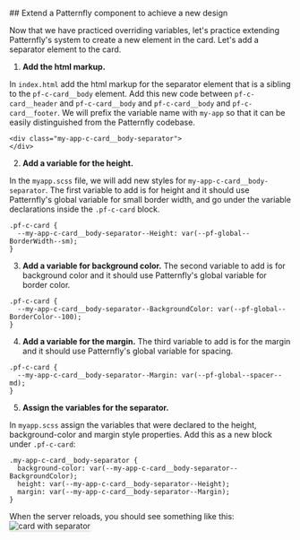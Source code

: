 ## Extend a Patternfly component to achieve a new design

Now that we have practiced overriding variables, let's practice extending Patternfly's system to create a new element in the card. Let's add a separator element to the card.

1) <strong>Add the html markup.</strong> 

In `index.html` add the html markup for the separator element that is a sibling to the `pf-c-card__body` element. Add this new code between `pf-c-card__header` and `pf-c-card__body` and `pf-c-card__body` and `pf-c-card__footer`. We will prefix the variable name with `my-app` so that it can be easily distinguished from the Patternfly codebase.

```
<div class="my-app-c-card__body-separator">
</div>
```

2) <strong>Add a variable for the height.</strong> 

In the `myapp.scss` file, we will add new styles for `my-app-c-card__body-separator`. The first variable to add is for height and it should use Patternfly's global variable for small border width, and go under the variable declarations inside the `.pf-c-card` block.

```
.pf-c-card {
  --my-app-c-card__body-separator--Height: var(--pf-global--BorderWidth--sm);
}
```

3) <strong>Add a variable for background color.</strong> The second variable to add is for background color and it should use Patternfly's global variable for border color.

```
.pf-c-card {
  --my-app-c-card__body-separator--BackgroundColor: var(--pf-global--BorderColor--100);
}
```

4) <strong>Add a variable for the margin.</strong> The third variable to add is for the margin and it should use Patternfly's global variable for spacing.

```
.pf-c-card {
  --my-app-c-card__body-separator--Margin: var(--pf-global--spacer--md);
}
```

5) <strong>Assign the variables for the separator.</strong>

In `myapp.scss` assign the variables that were declared to the height, background-color and margin style properties. Add this as a new block under `.pf-c-card`:

```
.my-app-c-card__body-separator {
  background-color: var(--my-app-c-card__body-separator--BackgroundColor);
  height: var(--my-app-c-card__body-separator--Height);
  margin: var(--my-app-c-card__body-separator--Margin);
}
```

When the server reloads, you should see something like this:
<img src="module-5/assets/devconf-artboard-3.png" alt="card with separator" style="box-shadow: rgba(3, 3, 3, 0.2) 0px 1.25px 2.5px 0px;" />
